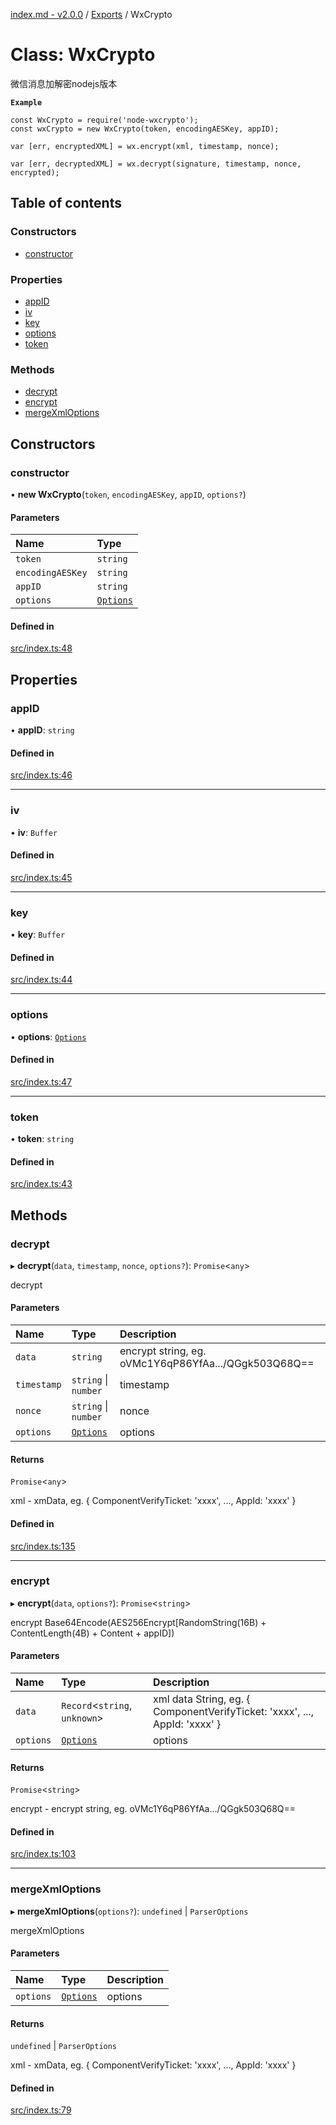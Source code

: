 [index.md - v2.0.0](../README.md) / [Exports](../modules.md) / WxCrypto

# Class: WxCrypto

微信消息加解密nodejs版本

**`Example`**

```
const WxCrypto = require('node-wxcrypto');
const wxCrypto = new WxCrypto(token, encodingAESKey, appID);

var [err, encryptedXML] = wx.encrypt(xml, timestamp, nonce);

var [err, decryptedXML] = wx.decrypt(signature, timestamp, nonce, encrypted);
```

## Table of contents

### Constructors

- [constructor](WxCrypto.md#constructor)

### Properties

- [appID](WxCrypto.md#appid)
- [iv](WxCrypto.md#iv)
- [key](WxCrypto.md#key)
- [options](WxCrypto.md#options)
- [token](WxCrypto.md#token)

### Methods

- [decrypt](WxCrypto.md#decrypt)
- [encrypt](WxCrypto.md#encrypt)
- [mergeXmlOptions](WxCrypto.md#mergexmloptions)

## Constructors

### constructor

• **new WxCrypto**(`token`, `encodingAESKey`, `appID`, `options?`)

#### Parameters

| Name | Type |
| :------ | :------ |
| `token` | `string` |
| `encodingAESKey` | `string` |
| `appID` | `string` |
| `options` | [`Options`](../interfaces/Options.md) |

#### Defined in

[src/index.ts:48](https://github.com/saqqdy/node-wxcrypto/blob/8f19697/src/index.ts#L48)

## Properties

### appID

• **appID**: `string`

#### Defined in

[src/index.ts:46](https://github.com/saqqdy/node-wxcrypto/blob/8f19697/src/index.ts#L46)

___

### iv

• **iv**: `Buffer`

#### Defined in

[src/index.ts:45](https://github.com/saqqdy/node-wxcrypto/blob/8f19697/src/index.ts#L45)

___

### key

• **key**: `Buffer`

#### Defined in

[src/index.ts:44](https://github.com/saqqdy/node-wxcrypto/blob/8f19697/src/index.ts#L44)

___

### options

• **options**: [`Options`](../interfaces/Options.md)

#### Defined in

[src/index.ts:47](https://github.com/saqqdy/node-wxcrypto/blob/8f19697/src/index.ts#L47)

___

### token

• **token**: `string`

#### Defined in

[src/index.ts:43](https://github.com/saqqdy/node-wxcrypto/blob/8f19697/src/index.ts#L43)

## Methods

### decrypt

▸ **decrypt**(`data`, `timestamp`, `nonce`, `options?`): `Promise`<`any`\>

decrypt

#### Parameters

| Name | Type | Description |
| :------ | :------ | :------ |
| `data` | `string` | encrypt string, eg. oVMc1Y6qP86YfAa.../QGgk503Q68Q== |
| `timestamp` | `string` \| `number` | timestamp |
| `nonce` | `string` \| `number` | nonce |
| `options` | [`Options`](../interfaces/Options.md) | options |

#### Returns

`Promise`<`any`\>

xml - xmData, eg. { ComponentVerifyTicket: 'xxxx', ..., AppId: 'xxxx' }

#### Defined in

[src/index.ts:135](https://github.com/saqqdy/node-wxcrypto/blob/8f19697/src/index.ts#L135)

___

### encrypt

▸ **encrypt**(`data`, `options?`): `Promise`<`string`\>

encrypt
Base64Encode(AES256Encrypt[RandomString(16B) + ContentLength(4B) + Content + appID])

#### Parameters

| Name | Type | Description |
| :------ | :------ | :------ |
| `data` | `Record`<`string`, `unknown`\> | xml data String, eg. { ComponentVerifyTicket: 'xxxx', ..., AppId: 'xxxx' } |
| `options` | [`Options`](../interfaces/Options.md) | options |

#### Returns

`Promise`<`string`\>

encrypt - encrypt string, eg. oVMc1Y6qP86YfAa.../QGgk503Q68Q==

#### Defined in

[src/index.ts:103](https://github.com/saqqdy/node-wxcrypto/blob/8f19697/src/index.ts#L103)

___

### mergeXmlOptions

▸ **mergeXmlOptions**(`options?`): `undefined` \| `ParserOptions`

mergeXmlOptions

#### Parameters

| Name | Type | Description |
| :------ | :------ | :------ |
| `options` | [`Options`](../interfaces/Options.md) | options |

#### Returns

`undefined` \| `ParserOptions`

xml - xmData, eg. { ComponentVerifyTicket: 'xxxx', ..., AppId: 'xxxx' }

#### Defined in

[src/index.ts:79](https://github.com/saqqdy/node-wxcrypto/blob/8f19697/src/index.ts#L79)
